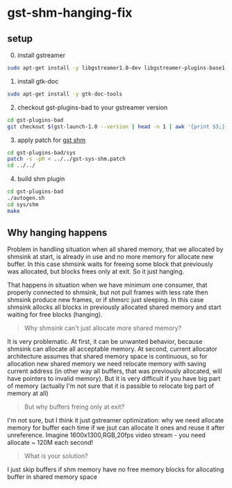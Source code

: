 # gst-shm-hanging-fix

## setup

0. install gstreamer

```bash
sudo apt-get install -y libgstreamer1.0-dev libgstreamer-plugins-base1.0-dev gstreamer1.0-plugins-base gstreamer1.0-plugins-good gstreamer1.0-plugins-bad
```

1. install gtk-doc

```bash
sudo apt-get install -y gtk-doc-tools
```

2. checkout gst-plugins-bad to your gstreamer version

```bash
cd gst-plugins-bad
git checkout $(gst-launch-1.0 --version | head -n 1 | awk '{print $3;}')
```

3. apply patch for [gst shm](gst-plugins-bad/sys/shm)

```bash
cd gst-plugins-bad/sys
patch -s -p0 < ../../gst-sys-shm.patch
cd ../../
```

4. build shm plugin

```bash
cd gst-plugins-bad
./autogen.sh
cd sys/shm
make
```

## Why hanging happens

Problem in handling situation when all shared memory, that we allocated by
shmsink at start, is already in use and no more memory for allocate new buffer.
In this case shmsink waits for freeing some block that previously was allocated,
but blocks frees only at exit. So it just hanging.

That happens in situation when we have minimum one consumer, that properly
connected to shmsink, but not pull frames with less rate then shmsink produce
new frames, or if shmsrc just sleeping. In this case shmsink allocks all blocks
in previously allocated shared memory and start waiting for free blocks
(hanging).


> Why shmsink can't just allocate more shared memory?

It is very problematic. At first, it can be unwanted behavior, because shmsink
can allocate all acceptable memory. At second, current allocator architecture
assumes that shared memory space is continuous, so for allocation new shared
memory we need relocate memory with saving current address (in other way all
buffers, that was previously allocated, will have pointers to invalid memory).
But it is very difficult if you have big part of memory (actually I'm not sure
that it is passible to relocate big part of memory at all)


> But why buffers freing only at exit?

I'm not sure, but I think it just gstreamer optimization: why we need allocate
memory for buffer each time if we jsut can allocate it ones and reuse it after
unreference. Imagine 1600x1300,RGB,20fps video stream - you need allocate ~ 120M
each second!


> What is your solution?

I just skip buffers if shm memory have no free memory blocks for allocating
buffer in shared memory space
